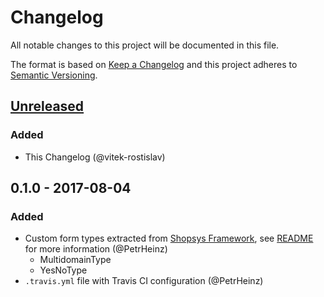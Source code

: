 # Changelog
All notable changes to this project will be documented in this file.

The format is based on [Keep a Changelog](http://keepachangelog.com/en/1.0.0/)
and this project adheres to [Semantic Versioning](http://semver.org/spec/v2.0.0.html).

## [Unreleased]
### Added
- This Changelog (@vitek-rostislav)

## 0.1.0 - 2017-08-04
### Added
- Custom form types extracted from [Shopsys Framework](http://www.shopsys-framework.com/), see [README](./README.md) for more information (@PetrHeinz)
    - MultidomainType
    - YesNoType
- `.travis.yml` file with Travis CI configuration (@PetrHeinz)

[Unreleased]: https://github.com/shopsys/form-types-bundle/compare/v0.1.0...HEAD
